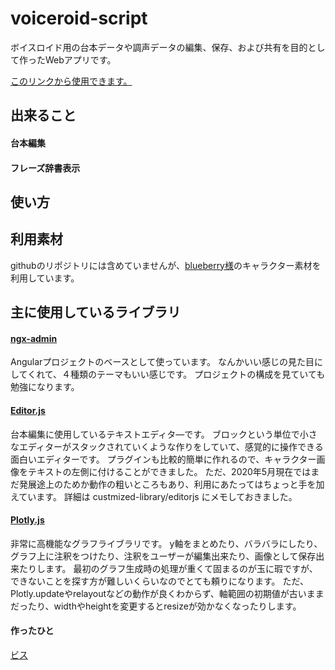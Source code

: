# voiceroid-script

ボイスロイド用の台本データや調声データの編集、保存、および共有を目的として作ったWebアプリです。

[このリンクから使用できます。](https://biss-git.github.io/voiceroid-script/)

## 出来ること

#### 台本編集



#### フレーズ辞書表示

## 使い方


## 利用素材

githubのリポジトリには含めていませんが、[blueberry様](https://seiga.nicovideo.jp/user/illust/1584023)のキャラクター素材を利用しています。


## 主に使用しているライブラリ
#### [ngx-admin](https://github.com/akveo/ngx-admin)
Angularプロジェクトのベースとして使っています。
なんかいい感じの見た目にしてくれて、４種類のテーマもいい感じです。
プロジェクトの構成を見ていても勉強になります。


#### [Editor.js](https://github.com/codex-team/editor.js)
台本編集に使用しているテキストエディタ―です。
ブロックという単位で小さなエディターがスタックされていくような作りをしていて、感覚的に操作できる面白いエディターです。
プラグインも比較的簡単に作れるので、キャラクター画像をテキストの左側に付けることができました。
ただ、2020年5月現在ではまだ発展途上のためか動作の粗いところもあり、利用にあたってはちょっと手を加えています。
詳細は custmized-library/editorjs にメモしておきました。


#### [Plotly.js](https://github.com/plotly/plotly.js/)
非常に高機能なグラフライブラリです。
y軸をまとめたり、バラバラにしたり、グラフ上に注釈をつけたり、注釈をユーザーが編集出来たり、画像として保存出来たりします。
最初のグラフ生成時の処理が重くて固まるのが玉に瑕ですが、できないことを探す方が難しいくらいなのでとても頼りになります。
ただ、Plotly.updateやrelayoutなどの動作が良くわからず、軸範囲の初期値が古いままだったり、widthやheightを変更するとresizeが効かなくなったりします。


#### 作ったひと
[ビス](https://biss-git.github.io/Portfolio/)

